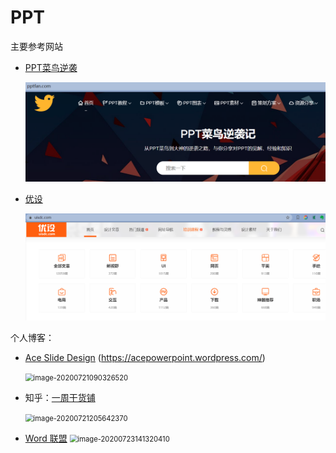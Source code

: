 # PPT

主要参考网站

- <a href="https://www.pptfan.com/" target="_blank">PPT菜鸟逆袭</a>

  <img src=".\img\image-20200720195317084.png" alt="image-20200720195317084" style="zoom:80%;" />

- <a href="" target="_blank">优设</a> 

  <img src=".\img\image-20200720195435688.png" alt="image-20200720195435688" style="zoom:80%;" />



个人博客：

- <a href="https://acepowerpoint.wordpress.com/" target="_blank">Ace Slide Design</a> (<a>https://acepowerpoint.wordpress.com/</a>)

  <img src=".\img\font\image-20200721090326520.png" alt="image-20200721090326520" style="zoom:80%;" />

- 知乎：<a href="https://www.zhihu.com/org/yi-zhou-jin-bu" target="_blank">一周干货铺</a> 

  <img src=".\img\image-20200721205642370.png" alt="image-20200721205642370" style="zoom:80%;" />

- <a href="http://www.wordlm.com/PowerPoint/qmxppt/6594.html" target="_blank">Word 联盟</a>
  <img src=".\img\image-20200723141320410.png" alt="image-20200723141320410" style="zoom:80%;" />